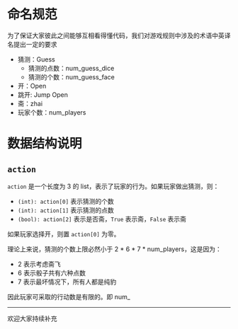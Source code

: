 # 命名规范

为了保证大家彼此之间能够互相看得懂代码，我们对游戏规则中涉及的术语中英译名提出一定的要求

- 猜测：Guess
  - 猜测的点数：num_guess_dice
  - 猜测的个数：num_guess_face
- 开：Open
- 跳开: Jump Open
- 斋：zhai
- 玩家个数：num_players

# 数据结构说明

## `action`

`action` 是一个长度为 3 的 list，表示了玩家的行为。如果玩家做出猜测，则：

- `(int): action[0]` 表示猜测的个数
- `(int): action[1]` 表示猜测的点数
- `(bool): action[2]` 表示是否斋，`True` 表示斋，`False` 表示斋

如果玩家选择开，则置 `action[0]` 为零。

理论上来说，猜测的个数上限必然小于 2 * 6 * 7 * num_players，这是因为：

- 2 表示考虑斋飞
- 6 表示骰子共有六种点数
- 7 表示最坏情况下，所有人都是纯豹

因此玩家可采取的行动数是有限的。即 num_

---

欢迎大家持续补充